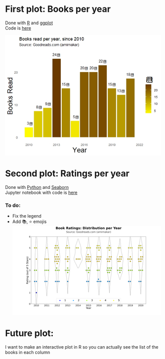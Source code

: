 # First plot: Books per year
Done with [R](https://en.wikipedia.org/wiki/R_(programming_language)) and [ggplot](https://ggplot2.tidyverse.org/index.html)
<br /> Code is [here](https://github.com/amirnakar/scratchboard/blob/master/Goodreads/GoodreadsFigures.R)


![Books Per Year](https://github.com/amirnakar/scratchboard/blob/master/Goodreads/Rplot.jpeg)

# Second plot: Ratings per year
Done with [Python](https://www.python.org/) and [Seaborn](https://seaborn.pydata.org/)
<br /> Jupyter notebook with code is [here](https://github.com/amirnakar/scratchboard/blob/master/Goodreads/Stars%20Plot.ipynb)
### To do: 
* Fix the legend
* Add 📚, ⭐ emojis
![Ratings Per Year](https://github.com/amirnakar/scratchboard/blob/master/Goodreads/Book%20Rates%20per%20year%20-%20python.svg)

# Future plot: 
I want to make an interactive plot in R so you can actually see the list of the books in each column
